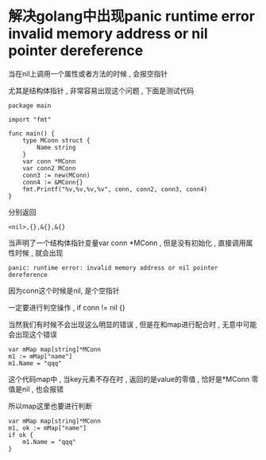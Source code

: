 # 解决golang中出现panic runtime error invalid memory address or nil pointer dereference

当在nil上调用一个属性或者方法的时候 , 会报空指针

尤其是结构体指针 , 非常容易出现这个问题 , 下面是测试代码

```
package main

import "fmt"

func main() {
    type MConn struct {
        Name string
    }
    var conn *MConn
    var conn2 MConn
    conn3 := new(MConn)
    conn4 := &MConn{}
    fmt.Printf("%v,%v,%v,%v", conn, conn2, conn3, conn4)
}
```

分别返回
```
<nil>,{},&{},&{}
```

当声明了一个结构体指针变量var conn *MConn , 但是没有初始化 , 直接调用属性时候 , 就会出现
```
panic: runtime error: invalid memory address or nil pointer dereference
```
因为conn这个时候是nil, 是个空指针

一定要进行判空操作 , if conn != nil {}

 

当然我们有时候不会出现这么明显的错误 , 但是在和map进行配合时 , 无意中可能会出现这个错误
```
var mMap map[string]*MConn
m1 := mMap["name"]
m1.Name = "qqq"
```
这个代码map中 , 当key元素不存在时 , 返回的是value的零值 , 恰好是*MConn 零值是nil , 也会报错

所以map这里也要进行判断
```
var mMap map[string]*MConn
m1, ok := mMap["name"]
if ok {
    m1.Name = "qqq"
}
```

